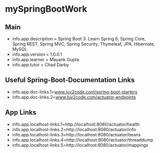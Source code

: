 # mySpringBootWork

## Main
- info.app.description = Spring Boot 3: Learn Spring 6, Spring Core, Spring REST, Spring MVC, Spring Security, Thymeleaf, JPA, Hibernate, MySQL
- info.app.version = 1.0.0.1
- info.app.learner = Mayank Gupta
- info.app.tutor = Chad Darby

## Useful Spring-Boot-Documentation Links
- info.app.doc-links.1=www.luv2code.com/spring-boot-starters
- info.app.doc-links.2=www.luv2code.com/actuator-endpoints

## App Links 
- info.app.localhost-links.1=http://localhost:8080/actuator/health
- info.app.localhost-links.2=http://localhost:8080/actuator/info
- info.app.localhost-links.3=http://localhost:8080/actuator/beans
- info.app.localhost-links.4=http://localhost:8080/actuator/threaddump
- info.app.localhost-links.5=http://localhost:8080/actuator/mappings
